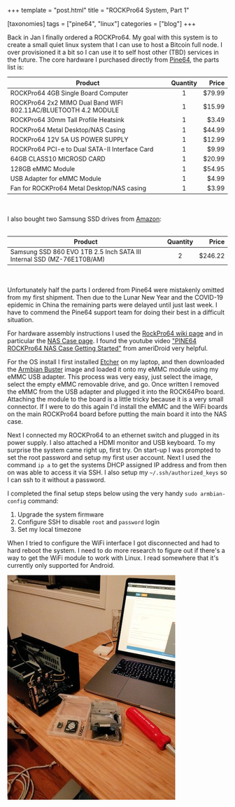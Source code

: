 +++
template = "post.html"
title = "ROCKPro64 System, Part 1"

[taxonomies]
tags = ["pine64", "linux"]
categories = ["blog"]
+++

Back in Jan I finally ordered a ROCKPro64. My goal with this system is to create a small quiet 
linux system that I can use to host a Bitcoin full node. I over provisioned it a bit so I can use it 
to self host other (TBD) services in the future. The core hardware I purchased directly from 
[Pine64](https://www.pine64.org/rockpro64/), the parts list is:

| Product                                                         | Quantity |  Price |
|-----------------------------------------------------------------|:--------:|-------:|
| ROCKPro64 4GB Single Board Computer                             | 1        | $79.99 |
| ROCKPro64 2x2 MIMO Dual Band WIFI 802.11AC/BLUETOOTH 4.2 MODULE | 1        | $15.99 |
| ROCKPro64 30mm Tall Profile Heatsink                            | 1        | $3.49  |
| ROCKPro64 Metal Desktop/NAS Casing                              |	1        | $44.99 |
| ROCKPro64 12V 5A US POWER SUPPLY	                              | 1        | $12.99 |
| ROCKPro64 PCI-e to Dual SATA-II Interface Card                  | 1        | $9.99  |
| 64GB CLASS10 MICROSD CARD                                       |	1        | $20.99 |
| 128GB eMMC Module                                               |	1        | $54.95 |
| USB Adapter for eMMC Module                                     | 1        | $4.99  |
| Fan for ROCKPro64 Metal Desktop/NAS casing                      |	1        | $3.99  |

<br><br>
I also bought two Samsung SSD drives from [Amazon](https://www.amazon.com/gp/product/B078DPCY3T):
<br><br>

| Product                                                                | Quantity |  Price  |
|------------------------------------------------------------------------|:--------:|--------:|
| Samsung SSD 860 EVO 1TB 2.5 Inch SATA III Internal SSD (MZ-76E1T0B/AM) |  2       | $246.22 |

<br><br>
Unfortunately half the parts I ordered from Pine64 were mistakenly omitted from my first shipment. Then due to the 
Lunar New Year and the COVID-19 epidemic in China the remaining parts were delayed until just last week. I have to 
commend the Pine64 support team for doing their best in a difficult situation. 

For hardware assembly instructions I used the [RockPro64 wiki page](https://wiki.pine64.org/index.php/ROCKPro64)
and in particular the [NAS Case page](https://wiki.pine64.org/index.php/ROCKPro64#The_NAS_Case_for_the_ROCKPro64). I found
the youtube video ["PINE64 ROCKPro64 NAS Case Getting Started"](https://youtu.be/_UeeklKo0Og) from ameriDroid very helpful.

For the OS install I first installed [Etcher](https://etcher.io/) on my laptop, and then downloaded the 
[Armbian Buster](https://www.armbian.com/rockpro64/) image and loaded it onto my eMMC module using my eMMC USB adapter.
This process was very easy, just select the image, select the empty eMMC removable drive, and go. Once written I 
removed the eMMC from the USB adapter and plugged it into the ROCK64Pro board. Attaching the module to the board is a little 
tricky because it is a very small connector. If I were to do this again I'd install the eMMC and the WiFi boards on the
main ROCKPro64 board before putting the main board it into the NAS case. 

Next I connected my ROCKPro64 to an ethernet switch and plugged in its power supply. I also attached a HDMI monitor and 
USB keyboard. To my surprise the system came right up, first try. On start-up I was prompted to set the root password and
setup my first user account. Next I used the command `ip a` to get the systems DHCP assigned IP address and from then
on was able to access it via SSH. I also setup my `~/.ssh/authorized_keys` so I can ssh to it without a password.

I completed the final setup steps below using the very handy `sudo armbian-config` command:

1. Upgrade the system firmware
1. Configure SSH to disable `root` and `password` login
1. Set my local timezone

When I tried to configure the WiFi interface I got disconnected and had to hard reboot the system. I need to do more 
research to figure out if there's a way to get the WiFi module to work with Linux. I read somewhere that it's currently 
only supported for Android.

![rockpro64](rockpro64.jpg)

